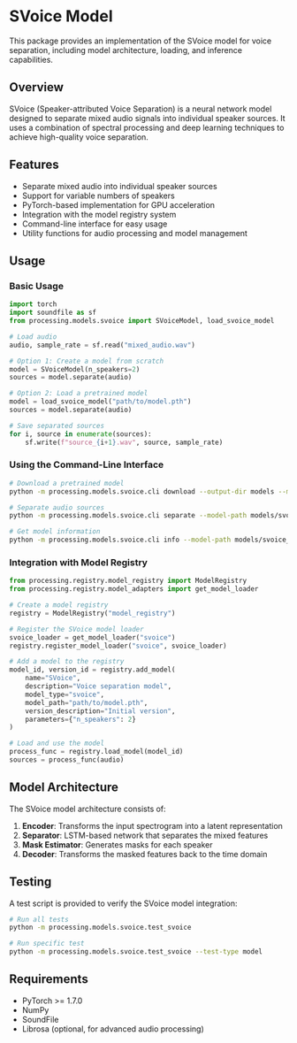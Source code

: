 # SVoice Model

This package provides an implementation of the SVoice model for voice separation, including model architecture, loading, and inference capabilities.

## Overview

SVoice (Speaker-attributed Voice Separation) is a neural network model designed to separate mixed audio signals into individual speaker sources. It uses a combination of spectral processing and deep learning techniques to achieve high-quality voice separation.

## Features

- Separate mixed audio into individual speaker sources
- Support for variable numbers of speakers
- PyTorch-based implementation for GPU acceleration
- Integration with the model registry system
- Command-line interface for easy usage
- Utility functions for audio processing and model management

## Usage

### Basic Usage

```python
import torch
import soundfile as sf
from processing.models.svoice import SVoiceModel, load_svoice_model

# Load audio
audio, sample_rate = sf.read("mixed_audio.wav")

# Option 1: Create a model from scratch
model = SVoiceModel(n_speakers=2)
sources = model.separate(audio)

# Option 2: Load a pretrained model
model = load_svoice_model("path/to/model.pth")
sources = model.separate(audio)

# Save separated sources
for i, source in enumerate(sources):
    sf.write(f"source_{i+1}.wav", source, sample_rate)
```

### Using the Command-Line Interface

```bash
# Download a pretrained model
python -m processing.models.svoice.cli download --output-dir models --model-name svoice_base

# Separate audio sources
python -m processing.models.svoice.cli separate --model-path models/svoice_base.pth --audio-path mixed_audio.wav --output-dir separated

# Get model information
python -m processing.models.svoice.cli info --model-path models/svoice_base.pth
```

### Integration with Model Registry

```python
from processing.registry.model_registry import ModelRegistry
from processing.registry.model_adapters import get_model_loader

# Create a model registry
registry = ModelRegistry("model_registry")

# Register the SVoice model loader
svoice_loader = get_model_loader("svoice")
registry.register_model_loader("svoice", svoice_loader)

# Add a model to the registry
model_id, version_id = registry.add_model(
    name="SVoice",
    description="Voice separation model",
    model_type="svoice",
    model_path="path/to/model.pth",
    version_description="Initial version",
    parameters={"n_speakers": 2}
)

# Load and use the model
process_func = registry.load_model(model_id)
sources = process_func(audio)
```

## Model Architecture

The SVoice model architecture consists of:

1. **Encoder**: Transforms the input spectrogram into a latent representation
2. **Separator**: LSTM-based network that separates the mixed features
3. **Mask Estimator**: Generates masks for each speaker
4. **Decoder**: Transforms the masked features back to the time domain

## Testing

A test script is provided to verify the SVoice model integration:

```bash
# Run all tests
python -m processing.models.svoice.test_svoice

# Run specific test
python -m processing.models.svoice.test_svoice --test-type model
```

## Requirements

- PyTorch >= 1.7.0
- NumPy
- SoundFile
- Librosa (optional, for advanced audio processing)